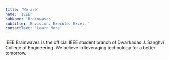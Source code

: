 ```yaml
---
title: 'We are'
name: 'IEEE'
subName: 'Brainwaves'
subtitle: 'Envision. Execute. Excel.'
contactText: 'Learn More'
---
```


IEEE Brainwaves is the official IEEE student branch of Dwarkadas J. Sanghvi College of Engineering.
We believe in leveraging technology for a better tomorrow.

